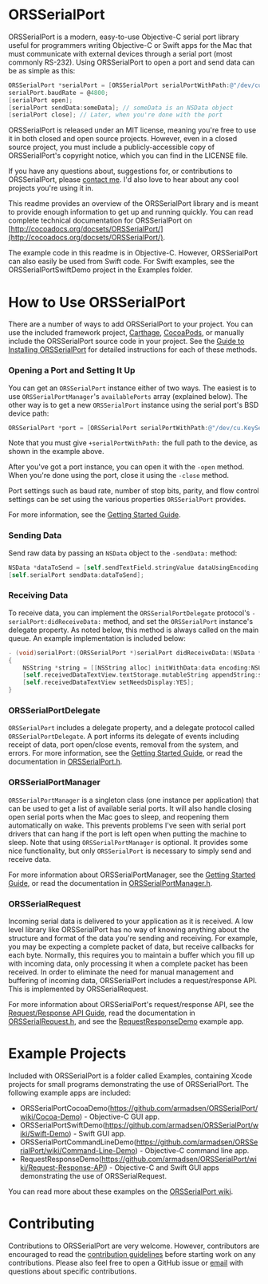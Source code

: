 # ORSSerialPort


ORSSerialPort is a modern, easy-to-use Objective-C serial port library useful for programmers writing Objective-C or Swift apps for the Mac that must communicate with external devices through a serial port (most commonly RS-232). Using ORSSerialPort to open a port and send data can be as simple as this:

```objective-c
ORSSerialPort *serialPort = [ORSSerialPort serialPortWithPath:@"/dev/cu.KeySerial1"];
serialPort.baudRate = @4800;
[serialPort open];
[serialPort sendData:someData]; // someData is an NSData object
[serialPort close]; // Later, when you're done with the port
```
    
ORSSerialPort is released under an MIT license, meaning you're free to use it in both closed and open source projects. However, even in a closed source project, you must include a publicly-accessible copy of ORSSerialPort's copyright notice, which you can find in the LICENSE file.

If you have any questions about, suggestions for, or contributions to ORSSerialPort, please [contact me](mailto:andrew@openreelsoftware.com). I'd also love to hear about any cool projects you're using it in.

This readme provides an overview of the ORSSerialPort library and is meant to provide enough information to get up and running quickly. You can read complete technical documentation for ORSSerialPort on [http://cocoadocs.org/docsets/ORSSerialPort/](http://cocoadocs.org/docsets/ORSSerialPort/).

The example code in this readme is in Objective-C. However, ORSSerialPort can also easily be used from Swift code. For Swift examples, see the ORSSerialPortSwiftDemo project in the Examples folder.

# How to Use ORSSerialPort

There are a number of ways to add ORSSerialPort to your project. You can use the included framework project, [Carthage](https://github.com/Carthage), [CocoaPods](http://cocoapods.org), or manually include the ORSSerialPort source code in your project. See the [Guide to Installing ORSSerialPort](https://github.com/armadsen/ORSSerialPort/wiki/Installing-ORSSerialPort) for detailed instructions for each of these methods.

### Opening a Port and Setting It Up

You can get an `ORSSerialPort` instance either of two ways. The easiest is to use `ORSSerialPortManager`'s `availablePorts` array (explained below). The other way is to get a new `ORSSerialPort` instance using the serial port's BSD device path:

```objective-c
ORSSerialPort *port = [ORSSerialPort serialPortWithPath:@"/dev/cu.KeySerial1"];
```

Note that you must give `+serialPortWithPath:` the full path to the device, as shown in the example above.

After you've got a port instance, you can open it with the `-open` method. When you're done using the port, close it using the `-close` method.

Port settings such as baud rate, number of stop bits, parity, and flow control settings can be set using the various properties `ORSSerialPort` provides.

For more information, see the [Getting Started Guide](https://github.com/armadsen/ORSSerialPort/wiki/Getting-Started#opening-a-port-and-setting-it-up).

### Sending Data

Send raw data by passing an `NSData` object to the `-sendData:` method:

```objective-c
NSData *dataToSend = [self.sendTextField.stringValue dataUsingEncoding:NSUTF8StringEncoding];
[self.serialPort sendData:dataToSend];
```

### Receiving Data

To receive data, you can implement the `ORSSerialPortDelegate` protocol's `-serialPort:didReceiveData:` method, and set the `ORSSerialPort` instance's delegate property. As noted below, this method is always called on the main queue. An example implementation is included below:

```objective-c
- (void)serialPort:(ORSSerialPort *)serialPort didReceiveData:(NSData *)data
{
    NSString *string = [[NSString alloc] initWithData:data encoding:NSUTF8StringEncoding];
    [self.receivedDataTextView.textStorage.mutableString appendString:string];
    [self.receivedDataTextView setNeedsDisplay:YES];
}
```

### ORSSerialPortDelegate 

`ORSSerialPort` includes a delegate property, and a delegate protocol called `ORSSerialPortDelegate`. A port informs its delegate of events including receipt of data, port open/close events, removal from the system, and errors. For more information, see the [Getting Started Guide](https://github.com/armadsen/ORSSerialPort/wiki/Getting-Started#orsserialportdelegate), or read the documentation in [ORSSerialPort.h](https://github.com/armadsen/ORSSerialPort/blob/master/Source/ORSSerialPort.h#L443).

### ORSSerialPortManager

`ORSSerialPortManager` is a singleton class (one instance per application) that can be used to get a list of available serial ports. It will also handle closing open serial ports when the Mac goes to sleep, and reopening them automatically on wake. This prevents problems I've seen with serial port drivers that can hang if the port is left open when putting the machine to sleep. Note that using `ORSSerialPortManager` is optional. It provides some nice functionality, but only `ORSSerialPort` is necessary to simply send and receive data.

For more information about ORSSerialPortManager, see the [Getting Started Guide](https://github.com/armadsen/ORSSerialPort/wiki/Getting-Started#orsserialportmanager), or read the documentation in [ORSSerialPortManager.h](https://github.com/armadsen/ORSSerialPort/blob/master/Source/ORSSerialPortManager.h).

### ORSSerialRequest

Incoming serial data is delivered to your application as it is received. A low level library like ORSSerialPort has no way of knowing anything about the structure and format of the data you're sending and receiving. For example, you may be expecting a complete packet of data, but receive callbacks for each byte. Normally, this requires you to maintain a buffer which you fill up with incoming data, only processing it when a complete packet has been received. In order to eliminate the need for manual management and buffering of incoming data, ORSSerialPort includes a request/response API. This is implemented by ORSSerialRequest.

For more information about ORSSerialPort's request/response API, see the [Request/Response API Guide](https://github.com/armadsen/ORSSerialPort/wiki/Request-Response-API), read the documentation in [ORSSerialRequest.h](https://github.com/armadsen/ORSSerialPort/blob/master/Source/ORSSerialRequest.h), and see the [RequestResponseDemo](https://github.com/armadsen/ORSSerialPort/tree/master/Examples/RequestResponseDemo) example app.

# Example Projects

Included with ORSSerialPort is a folder called Examples, containing Xcode projects for small programs demonstrating the use of ORSSerialPort. The following example apps are included:

- ORSSerialPortCocoaDemo(https://github.com/armadsen/ORSSerialPort/wiki/Cocoa-Demo) - Objective-C GUI app.
- ORSSerialPortSwiftDemo(https://github.com/armadsen/ORSSerialPort/wiki/Swift-Demo) - Swift GUI app.
- ORSSerialPortCommandLineDemo(https://github.com/armadsen/ORSSerialPort/wiki/Command-Line-Demo) - Objective-C command line app.
- RequestResponseDemo(https://github.com/armadsen/ORSSerialPort/wiki/Request-Response-API) - Objective-C and Swift GUI apps demonstrating the use of ORSSerialRequest.

You can read more about these examples on the [ORSSerialPort wiki](https://github.com/armadsen/ORSSerialPort/wiki).

# Contributing

Contributions to ORSSerialPort are very welcome. However, contributors are encouraged to read the [contribution guidelines](CONTRIBUTING.md) before starting work on any contributions. Please also feel free to open a GitHub issue or [email](mailto:andrew@openreelsoftware.com) with questions about specific contributions.